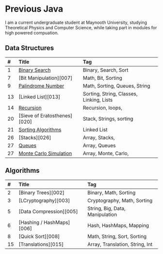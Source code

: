 # Previous Java

I am a current undergraduate student at Maynooth University, studying Theoretical Physics and Computer Science, while taking part in modules for high powered compuation. 



## Data Structures 

| #    | Title                                    | Tag                                      |
| :--- | :--------------------------------------- | :--------------------------------------- |
| 1    | [Binary Search][001]                     | Binary, Search, Sort                     |
| 7    | [Bit Manipulation][007]                  | Math, Bit, Sorting                       |
| 9    | [Palindrome Number][009]                 | Math, Sorting, Queues, String            |
| 13   | [Linked List][013]                       | Sorting, String, Classes, Linking, Lists |
| 14   | [Recursion][014]                         | Recursion, loops,                        |
| 20   | [Sieve of Eratosthenes][020]             | Stack, Strings, sorting                  |
| 21   | [Sorting Algorithms][021]                | Linked List                              |
| 26   | [Stacks][026]                            | Array, Stacks,                           |
| 27   | [Queues][027]                            | Array, Queues                            |
| 27   | [Monte Carlo Simulation][027]            | Array, Monte, Carlo,                     |

## Algorithms 

| #    | Title                                    | Tag                              |
| :--- | :--------------------------------------- | :------------------------------- |
| 2    | [Binary Trees][002]                      | Binary, Math, Sorting            |
| 3    | [LCryptography][003]                     | Cryptography, Math, Sorting      |
| 5    | [Data Compression][005]                  | String, Big, Data, Manipulation  |
| 6    | [Hashing / HashMaps][006]                | Hash, HashMaps, Mapping          |
| 8    | [Quick Sort][008]                        | Math, String, Sort, Sorting      |
| 15   | [Translations][015]                      | Array, Translation, String, Int  |





[001]: 
[007]: 
[009]: 
[013]: 
[014]: 
[020]: 
[021]: 
[026]: 
[027]: 
[028]: 
[035]: 
[038]: 
[053]: 
[058]: 
[066]: 
[067]: 
[069]: 
[070]: 
[083]: 
[088]: 
[100]: 
[101]: 
[104]: 
[107]: 
[108]: 
[110]: 
[111]: 
[112]: 

